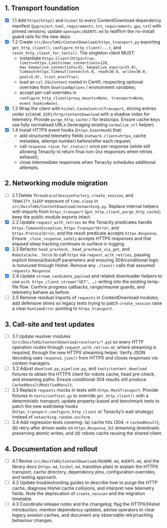 ## 1. Transport foundation
- [x] 1.1 Add `httpx[http2]` and `hishel` to every ContentDownload dependency manifest (`pyproject.toml`, `requirements.txt`, `requirements.gpu.txt`) with pinned versions; update `openspec/AGENTS.md` to reaffirm the no-install guard rails for the new deps.
- [x] 1.2 Create `src/DocsToKG/ContentDownload/httpx_transport.py` exporting `get_http_client()`, `configure_http_client(...)`, and `reset_http_client_for_tests()`. The singleton client MUST:
  - instantiate `httpx.Client(http2=True, limits=httpx.Limits(max_connections=128, max_keepalive_connections=32, keepalive_expiry=15.0), timeout=httpx.Timeout(connect=5.0, read=30.0, write=30.0, pool=5.0), trust_env=True)`;
  - load an `ssl.SSLContext` rooted in Certifi, respecting optional overrides from `DownloadOptions` / environment variables;
  - accept per-call overrides in `configure_http_client(proxy_mounts=None, transport=None, event_hooks=None)`.
- [x] 1.3 Wrap the client with `hishel.CacheControlTransport`, storing entries under `${CACHE_DIR}/http/ContentDownload` with a shadow index for telemetry. Provide `purge_http_cache()` for tests/ops. Ensure cache keys use fully normalised URLs (leveraging existing `normalize_url` helper).
- [x] 1.4 Install HTTPX event hooks (`httpx.EventHook`) that:
  - add structured telemetry fields (`network.client=httpx`, cache metadata, attempt number) before/after each request;
  - call `response.raise_for_status()` once per response (while still allowing Tenacity to return final non-2xx responses when retries exhaust);
  - close intermediate responses when Tenacity schedules additional attempts.

## 2. Networking module migration
- [ ] 2.1 Delete `ThreadLocalSessionFactory`, `create_session`, and `TENACITY_SLEEP` exposure of `time.sleep` in `src/DocsToKG/ContentDownload/networking.py`. Replace internal helpers with imports from `httpx_transport` (`get_http_client`, `purge_http_cache`); keep the public module exports intact.
- [x] 2.2 Update `request_with_retries` so the Tenacity predicates handle `httpx.TimeoutException`, `httpx.TransportError`, and `httpx.ProtocolError`, and the result predicate accepts `httpx.Response`. Ensure `_close_response_safely` accepts HTTPX responses and that elapsed sleep tracking continues to surface in logging.
- [x] 2.3 Refactor `head_precheck`, `_head_precheck_via_get`, and `RobotsCache._fetch` to call `httpx` via `request_with_retries`, passing explicit timeout/backoff parameters and ensuring 304/conditional logic is honoured through Hishel. Remove any `.close()` calls that assumed `requests.Response`.
- [x] 2.4 Update `stream_candidate_payload` and related downloader helpers to use `with httpx_client.stream("GET", …)` writing into the existing temp-file flow. Confirm progress callbacks, range/resume guards, and telemetry behave as before.
- [ ] 2.5 Remove residual imports of `requests` in ContentDownload modules; add defensive shims so legacy tests trying to patch `create_session` raise a clear `RuntimeError` pointing to `httpx_transport`.

## 3. Call-site and test updates
- [ ] 3.1 Update resolver modules (`src/DocsToKG/ContentDownload/resolvers/*.py`) so every HTTP operation routes through `request_with_retries` or, where streaming is required, through the new HTTPX streaming helper. Verify JSON decoding uses `response.json()` from HTTPX and closes responses via context managers.
- [ ] 3.2 Adjust `download.py`, `pipeline.py`, and `tests/content_download` fixtures to obtain the HTTPX client for robots cache, head pre-check, and streaming paths. Ensure conditional 304 results still produce `CachedResult`/`ModifiedResult`.
- [ ] 3.3 Replace `requests` mocks in tests with `httpx.MockTransport`. Provide fixtures in `tests/conftest.py` to override `get_http_client()` with a deterministic transport; update property-based and benchmark tests to patch the new wait/sleep hooks (`httpx_transport.configure_http_client` or Tenacity’s wait strategy) instead of `networking.random.uniform`.
- [ ] 3.4 Add regression tests covering: (a) cache hits (304 → `CachedResult`), (b) retry-after driven waits on `httpx.Response`, (c) streaming downloads preserving atomic writes, and (d) robots cache reusing the shared client.

## 4. Documentation and rollout
- [ ] 4.1 Revise `src/DocsToKG/ContentDownload/README.md`, `AGENTS.md`, and the library docs (`httpx.md`, `hishel.md`, transition plan) to explain the HTTPX transport, cache directory, dependency pins, configuration overrides, and testing approach.
- [ ] 4.2 Update troubleshooting guides to describe how to purge the HTTP cache, diagnose Hishel cache collisions, and interpret new telemetry fields. Note the deprecation of `create_session` and the migration timetable.
- [ ] 4.3 Coordinate release notes and the changelog: flag the HTTPX/Hishel introduction, mention dependency updates, advise operators to clear legacy session caches, and document any observable retry/caching behaviour changes.
